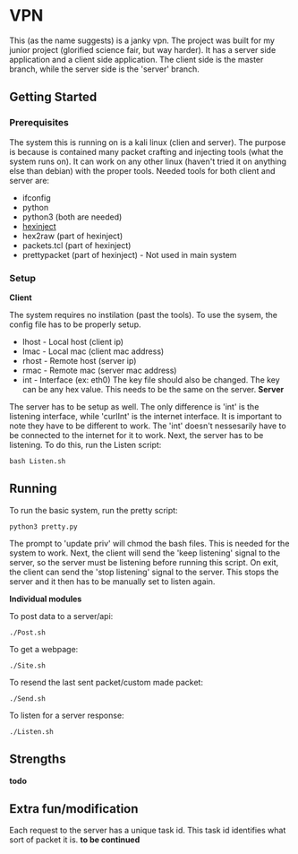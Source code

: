# VPN
This (as the name suggests) is a janky vpn. The project was built for my junior project (glorified science fair, but way harder). It has a 
server side application and a client side application. The client side is the master branch, while the server side is the 'server' branch.

## Getting Started

### Prerequisites
The system this is running on is a kali linux (clien and server). The purpose is because is contained many packet crafting and injecting 
tools (what the system runs on). It can work on any other linux (haven't tried it on anything else than debian) with the proper tools.
Needed tools for both client and server are:
* ifconfig
* python
* python3 (both are needed)
* [hexinject](http://hexinject.sourceforge.net/)
* hex2raw (part of hexinject)
* packets.tcl (part of hexinject)
* prettypacket (part of hexinject) - Not used in main system

### Setup
**Client**

The system requires no instilation (past the tools). To use the sysem, the config file has to be properly setup.
* lhost - Local host (client ip)
* lmac - Local mac (client mac address)
* rhost - Remote host (server ip)
* rmac - Remote mac (server mac address)
* int - Interface (ex: eth0)
The key file should also be changed. The key can be any hex value.
This needs to be the same on the server.
**Server**

The server has to be setup as well. The only difference is 'int' is the listening interface, while 'curlInt' is the internet interface. It 
is important to note they have to be different to work. The 'int' doesn't nessesarily have to be connected to the internet for it to work.
Next, the server has to be listening. To do this, run the Listen script:
```
bash Listen.sh
```
## Running
To run the basic system, run the pretty script:
```
python3 pretty.py
```
The prompt to 'update priv' will chmod the bash files. This is needed for the system to work. Next, the client will send the 'keep 
listening' signal to the server, so the server must be listening before running this script. On exit, the client can send the 'stop 
listening' signal to the server. This stops the server and it then has to be manually set to listen again.

**Individual modules**

To post data to a server/api:
```
./Post.sh
```
To get a webpage:
```
./Site.sh
```
To resend the last sent packet/custom made packet:
```
./Send.sh
```
To listen for a server response:
```
./Listen.sh
```
## Strengths
**todo**
## Extra fun/modification
Each request to the server has a unique task id. This task id identifies what sort of packet it is. 
**to be continued**
